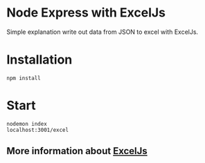 # Node Express with ExcelJs

Simple explanation write out data from JSON to excel with ExcelJs.

# Installation
    npm install

# Start
    nodemon index
    localhost:3001/excel

## More information about [ExcelJs](https://github.com/guyonroche/exceljs)


